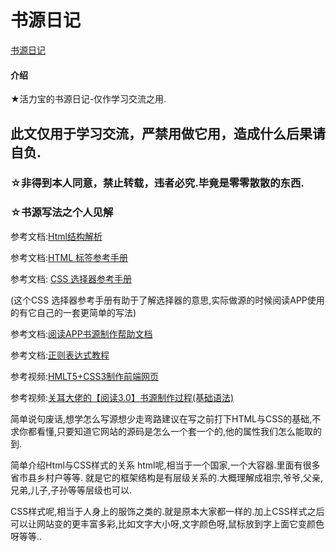 # 书源日记
[书源日记](ttps://yohaa0.github.io/README.md)

#### 介绍

★活力宝的书源日记-仅作学习交流之用.

<h2>此文仅用于学习交流，严禁用做它用，造成什么后果请自负.</h2>

### ☆非得到本人同意，禁止转载，违者必究.毕竟是零零散散的东西.

### ☆书源写法之个人见解

参考文档:[Html结构解析](https://www.cnblogs.com/iamspecialone/p/11139491.html)

参考文档:[HTML 标签参考手册](https://www.w3school.com.cn/tags/index.asp)

参考文档: [CSS 选择器参考手册](https://www.w3school.com.cn/cssref/css_selectors.asp)

(这个CSS 选择器参考手册有助于了解选择器的意思,实际做源的时候阅读APP使用的有它自己的一套更简单的写法)

参考文档:[阅读APP书源制作帮助文档](https://alanskycn.gitee.io/teachme/Rule/source.html)

参考文档:[正则表达式教程](https://www.runoob.com/regexp/regexp-tutorial.html)

参考视频:[HMLT5+CSS3制作前端网页](https://www.bilibili.com/video/BV1wS4y1G72k)

参考视频:[关耳大佬的【阅读3.0】书源制作过程(基础语法)](https://www.bilibili.com/video/BV1py4y1J73u)


简单说句废话,想学怎么写源想少走弯路建议在写之前打下HTML与CSS的基础,不求你都看懂,只要知道它网站的源码是怎么一个套一个的,他的属性我们怎么能取的到.

简单介绍Html与CSS样式的关系
html呢,相当于一个国家,一个大容器.里面有很多省市县乡村户等等.
就是它的框架结构是有层级关系的.大概理解成祖宗,爷爷,父亲,兄弟,儿子,子孙等等层级也可以.

CSS样式呢,相当于人身上的服饰之类的.就是原本大家都一样的.加上CSS样式之后可以让网站变的更丰富多彩,比如文字大小呀,文字颜色呀,鼠标放到字上面它变颜色呀等等..
